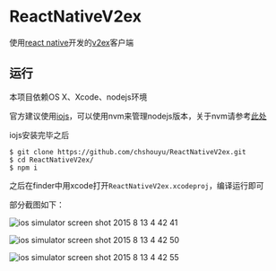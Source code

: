 
# ReactNativeV2ex

使用[react native](https://facebook.github.io/react-native/)开发的[v2ex](https://www.v2ex.com/)客户端

## 运行

本项目依赖OS X、Xcode、nodejs环境

官方建议使用[iojs](https://iojs.org/)，可以使用nvm来管理nodejs版本，关于nvm请参考[此处](https://github.com/creationix/nvm#installation)

iojs安装完毕之后

    $ git clone https://github.com/chshouyu/ReactNativeV2ex.git
    $ cd ReactNativeV2ex/
    $ npm i

之后在finder中用xcode打开`ReactNativeV2ex.xcodeproj`，编译运行即可

部分截图如下：

![ios simulator screen shot 2015 8 13 4 42 41](https://cloud.githubusercontent.com/assets/1304342/9246029/62e516de-41db-11e5-937f-4b07c70a0104.png)

![ios simulator screen shot 2015 8 13 4 42 50](https://cloud.githubusercontent.com/assets/1304342/9246030/62e8485e-41db-11e5-8b74-6710178b7131.png)

![ios simulator screen shot 2015 8 13 4 42 55](https://cloud.githubusercontent.com/assets/1304342/9246031/63031b5c-41db-11e5-995c-6db520478f88.png)